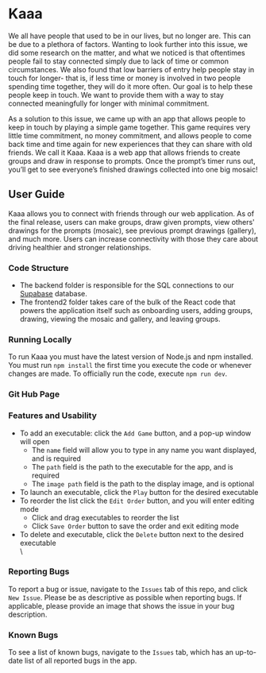 # Kaaa

We all have people that used to be in our lives, but no longer are. This can be due to a plethora of factors. Wanting to look further into this issue, we did some research on the matter, and what we noticed is that oftentimes people fail to stay connected simply due to lack of time or common circumstances. We also found that low barriers of entry help people stay in touch for longer- that is, if less time or money is involved in two people spending time together, they will do it more often. Our goal is to help these people keep in touch. We want to provide them with a way to stay connected meaningfully for longer with minimal commitment.

As a solution to this issue, we came up with an app that allows people to keep in touch by playing a simple game together. This game requires very little time commitment, no money commitment, and allows people to come back time and time again for new experiences that they can share with old friends. We call it Kaaa. Kaaa is a web app that allows friends to create groups and draw in response to prompts. Once the prompt’s timer runs out, you’ll get to see everyone’s finished drawings collected into one big mosaic!


## User Guide
Kaaa allows you to connect with friends through our web application. As of the final release, users can make groups, draw given prompts, view others' drawings for the prompts (mosaic), see previous prompt drawings (gallery), and much more. Users can increase connectivity with those they care about driving healthier and stronger relationships.

### Code Structure
- The backend folder is responsible for the SQL connections to our [Supabase](https://supabase.com/docs) database.
- The frontend2 folder takes care of the bulk of the React code that powers the application itself such as onboarding users, adding groups, drawing, viewing the mosaic and gallery, and leaving groups.

### Running Locally
To run Kaaa you must have the latest version of Node.js and npm installed. You must run `npm install` the first time you execute the code or whenever changes are made. To officially run the code, execute `npm run dev`.

### Git Hub Page


### Features and Usability
- To add an executable: click the `Add Game` button, and a pop-up window will open
  - The `name` field will allow you to type in any name you want displayed, and is required
  - The `path` field is the path to the executable for the app, and is required
  - The `image path` field is the path to the display image, and is optional
- To launch an executable, click the `Play` button for the desired executable
- To reorder the list click the `Edit Order` button, and you will enter editing mode
  - Click and drag executables to reorder the list
  - Click `Save Order` button to save the order and exit editing mode
- To delete and executable, click the `Delete` button next to the desired executable
\
\
### Reporting Bugs
To report a bug or issue, navigate to the `Issues` tab of this repo, and click `New Issue`. Please be as descriptive as possible when reporting bugs. If applicable, please provide an image that shows the issue in your bug description.

### Known Bugs
To see a list of known bugs, navigate to the `Issues` tab, which has an up-to-date list of all reported bugs in the app.
